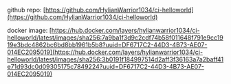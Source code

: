 github repo: [https://github.com/HylianWarrior1034/ci-helloworld](https://github.com/HylianWarrior1034/ci-helloworld)

docker image: [https://hub.docker.com/layers/hylianwarrior1034/ci-helloworld/latest/images/sha256:7a9ba1f3d9c2cdf74b58f011648f791e9cc1919e3bdc4862bc6bd8bb1961b5b8?uuid=DF6717C2-44D3-4B73-AE07-014EC2095019](https://hub.docker.com/layers/hylianwarrior1034/ci-helloworld/latest/images/sha256:3b0191f184997514d2aff3f36163a7a2baff41e71d93dc0d09305175c7849224?uuid=DF6717C2-44D3-4B73-AE07-014EC2095019)
